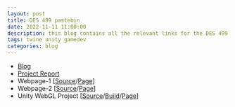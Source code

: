 ```yaml
---
layout: post
title: DES 499 pastebin
date: 2022-11-11 11:00:00
description: this blog contains all the relevant links for the DES 499 (Jantar Mantar Reconstruction) course.
tags: twine unity gamedev
categories: blog
---
```


* [Blog](2022-09-28-jantar-mantar.md)
* [Project Report](/assets/pdf/19110178_DES499_Report.pdf)
* Webpage-1 [[Source](https://github.com/AryamannTomar/DES499-WebPage)/[Page](https://aryamanntomar.github.io/DES499-WebPage/)]
* Webpage-2 [[Source](https://github.com/AryamannTomar/JantarMantarDES499)/[Page](https://aryamanntomar.github.io/JantarMantarDES499/)]
* Unity WebGL Project [[Source](https://github.com/aniketrajnish/DES499-JantarMantarReconstruction)/[Build](https://github.com/aniketrajnish/build)/[Page](https://aryamanntomar.github.io/DES499-WebPage/jantar-mantar-experience.html)]
 


